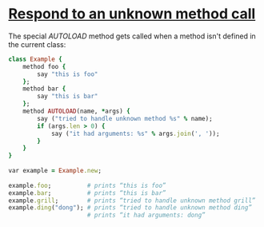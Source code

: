 [1]: http://rosettacode.org/wiki/Respond_to_an_unknown_method_call

# [Respond to an unknown method call][1]

The special *AUTOLOAD* method gets called when a method isn't defined in the current class:

```ruby
class Example {
    method foo {
        say "this is foo"
    };
    method bar {
        say "this is bar"
    };
    method AUTOLOAD(name, *args) {
        say ("tried to handle unknown method %s" % name);
        if (args.len > 0) {
            say ("it had arguments: %s" % args.join(', '));
        }
    }
}
 
var example = Example.new;
 
example.foo;          # prints “this is foo”
example.bar;          # prints “this is bar”
example.grill;        # prints “tried to handle unknown method grill”
example.ding("dong"); # prints “tried to handle unknown method ding”
                      # prints “it had arguments: dong”
```